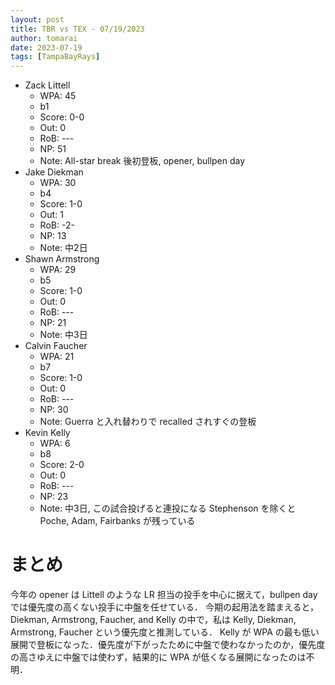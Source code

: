 ```yaml
---
layout: post
title: TBR vs TEX - 07/19/2023
author: tomarai
date: 2023-07-19
tags: [TampaBayRays]
---
```


* Zack Littell
	- WPA: 45
	- b1
	- Score: 0-0
	- Out: 0
	- RoB: ---
	- NP: 51
	- Note: All-star break 後初登板, opener, bullpen day
* Jake Diekman
	- WPA: 30
	- b4
	- Score: 1-0
	- Out: 1
	- RoB: -2-
	- NP: 13
	- Note: 中2日
* Shawn Armstrong
	- WPA: 29
	- b5
	- Score: 1-0
	- Out: 0
	- RoB: ---
	- NP: 21
	- Note: 中3日
* Calvin Faucher
	- WPA: 21
	- b7
	- Score: 1-0
	- Out: 0
	- RoB: ---
	- NP: 30
	- Note: Guerra と入れ替わりで recalled されすぐの登板
* Kevin Kelly
	- WPA: 6
	- b8
	- Score: 2-0
	- Out: 0
	- RoB: ---
	- NP: 23
	- Note: 中3日, この試合投げると連投になる Stephenson を除くと Poche, Adam, Fairbanks が残っている

# まとめ

今年の opener は Littell のような LR 担当の投手を中心に据えて，bullpen day では優先度の高くない投手に中盤を任せている．
今期の起用法を踏まえると，Diekman, Armstrong, Faucher, and Kelly の中で，私は Kelly, Diekman, Armstrong, Faucher という優先度と推測している．
Kelly が WPA の最も低い展開で登板になった．優先度が下がったために中盤で使わなかったのか，優先度の高さゆえに中盤では使わず，結果的に WPA が低くなる展開になったのは不明．
